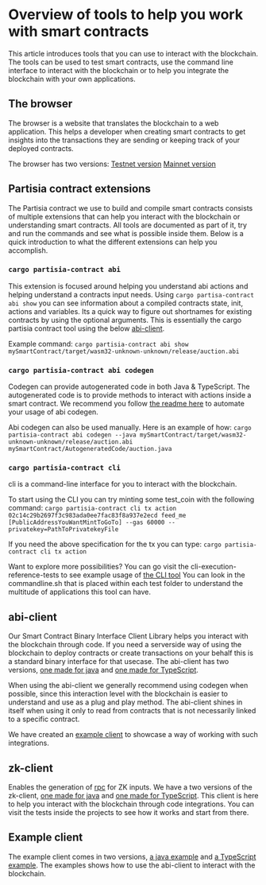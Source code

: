 # Overview of tools to help you work with smart contracts

This article introduces tools that you can use to interact with the blockchain. The tools can be used
to test smart contracts, use the command line interface to interact with the blockchain or
to help you integrate the blockchain with your own applications.

## The browser
The browser is a website that translates the blockchain to a web application. This helps a developer when creating smart contracts to get insights into the transactions they are sending or keeping track of your deployed contracts. 

The browser has two versions: 
[Testnet version](https://browser.testnet.partisiablockchain.com)
[Mainnet version](https://browser.partisiablockchain.com)

## Partisia contract extensions

The Partisia contract we use to build and compile smart contracts consists of multiple extensions that can help you
interact with the blockchain or understanding smart contracts. All tools are documented as part of it, try and run the
commands and see what is possible inside them. Below is a quick introduction to what the different extensions can help
you accomplish.

### `cargo partisia-contract abi`

This extension is focused around helping you understand abi actions and helping understand a contracts input needs.
Using `cargo partisa-contract abi show` you can see information about a compiled contracts state, init, actions and
variables. Its a quick way to figure out shortnames for existing contracts by using the optional arguments. This is essentially the cargo partisia contract tool using the below [abi-client](#abi-client).

Example command: `cargo partisia-contract abi show mySmartContract/target/wasm32-unknown-unknown/release/auction.abi`

### `cargo partisia-contract abi codegen`

Codegen can provide autogenerated code in both Java & TypeScript. The autogenerated code is to provide methods to
interact with actions inside a smart contract. We recommend you
follow [the readme here](https://gitlab.com/secata/pbc/language/abi/abi-client/-/tree/main/maven-plugin?ref_type=heads)
to automate your usage of abi codegen.

Abi codegen can also be used manually. Here is an example of how:
`cargo partisia-contract abi codegen --java mySmartContract/target/wasm32-unknown-unknown/release/auction.abi mySmartContract/AutogeneratedCode/auction.java`

### `cargo partisia-contract cli`

cli is a command-line interface for you to interact with the blockchain.

To start using the CLI you can try minting some test_coin with the following command:
`cargo partisia-contract cli tx action 02c14c29b2697f3c983ada0ee7fac83f8a937e2ecd feed_me [PublicAddressYouWantMintToGoTo] --gas 60000 --privatekey=PathToPrivatekeyFile`

If you need the above specification for the tx you can type: `cargo partisia-contract cli tx action`

Want to explore more possibilities? You can go visit the cli-execution-reference-tests to see example usage
of [the CLI tool](https://gitlab.com/partisiablockchain/language/partisia-cli/-/tree/main/src/test/resources/cli-execution-reference-tests?ref_type=heads)
You can look in the commandline.sh that is placed within each test folder to understand the multitude of applications
this tool can have.

## abi-client

Our Smart Contract Binary Interface Client Library helps you interact with the blockchain through code. If you need a
serverside way of using the blockchain to deploy contracts or create transactions on your behalf this is a standard
binary interface for that usecase. The abi-client has two
versions, [one made for java](https://gitlab.com/partisiablockchain/language/abi/abi-client/-/tree/main?ref_type=heads)
and [one made for TypeScript](https://gitlab.com/partisiablockchain/language/abi/abi-client-ts).

When using the abi-client we generally recommend using codegen when possible, since this interaction level with the
blockchain is easier to understand and use as a plug and play method. The abi-client shines in itself when using it only
to read from contracts that is not necessarily linked to a specific contract.

We have created an [example client](#example-client) to showcase a way of working with such integrations.

## zk-client

Enables the generation
of [rpc](https://partisiablockchain.gitlab.io/documentation/smart-contracts/smart-contract-binary-formats.html#rpc-binary-format)
for ZK inputs. We have a two versions of the
zk-client, [one made for java](https://gitlab.com/partisiablockchain/language/abi/zk-client/)
and [one made for TypeScript](https://gitlab.com/partisiablockchain/language/abi/zk-client-ts). This client is here to
help you interact with the blockchain through code integrations. You can visit the tests inside the projects to see how
it works and start from there.

## Example client

The example client comes in two versions, [a java example](https://gitlab.com/secata/pbc/language/example-client)
and [a TypeScript example](https://gitlab.com/secata/pbc/language/example-web-client). The examples shows how to use the
abi-client to interact with the blockchain. 
